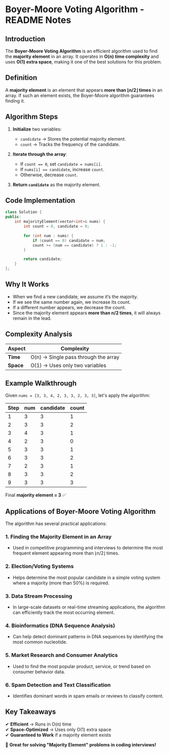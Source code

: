 # **Boyer-Moore Voting Algorithm - README Notes**  

## **Introduction**  
The **Boyer-Moore Voting Algorithm** is an efficient algorithm used to find the **majority element** in an array. It operates in **O(n) time complexity** and uses **O(1) extra space**, making it one of the best solutions for this problem.  

## **Definition**  
A **majority element** is an element that appears **more than ⌊n/2⌋ times** in an array. If such an element exists, the Boyer-Moore algorithm guarantees finding it.

## **Algorithm Steps**  
1. **Initialize** two variables:
   - `candidate` → Stores the potential majority element.
   - `count` → Tracks the frequency of the candidate.

2. **Iterate through the array**:
   - If `count == 0`, set `candidate = nums[i]`.
   - If `nums[i] == candidate`, increase `count`.
   - Otherwise, decrease `count`.

3. **Return `candidate`** as the majority element.

## **Code Implementation**
```cpp
class Solution {
public:
    int majorityElement(vector<int>& nums) {
        int count = 0, candidate = 0;
        
        for (int num : nums) {
            if (count == 0) candidate = num;
            count += (num == candidate) ? 1 : -1;
        }

        return candidate;
    }
};
```

## **Why It Works**  
- When we find a new candidate, we assume it’s the majority.
- If we see the same number again, we increase its count.
- If a different number appears, we decrease the count.
- Since the majority element appears **more than n/2 times**, it will always remain in the lead.

## **Complexity Analysis**  
| Aspect  | Complexity |
|---------|-----------|
| **Time** | O(n) → Single pass through the array |
| **Space** | O(1) → Uses only two variables |

## **Example Walkthrough**  
Given `nums = [3, 3, 4, 2, 3, 3, 2, 3, 3]`, let's apply the algorithm:

| Step | num | candidate | count |
|------|-----|-----------|-------|
| 1    | 3   | 3         | 1     |
| 2    | 3   | 3         | 2     |
| 3    | 4   | 3         | 1     |
| 4    | 2   | 3         | 0     |
| 5    | 3   | 3         | 1     |
| 6    | 3   | 3         | 2     |
| 7    | 2   | 3         | 1     |
| 8    | 3   | 3         | 2     |
| 9    | 3   | 3         | 3     |

Final **majority element = 3** ✅

## **Applications of Boyer-Moore Voting Algorithm**
The algorithm has several practical applications:

### **1. Finding the Majority Element in an Array**  
- Used in competitive programming and interviews to determine the most frequent element appearing more than ⌊n/2⌋ times.

### **2. Election/Voting Systems**  
- Helps determine the most popular candidate in a simple voting system where a majority (more than 50%) is required.

### **3. Data Stream Processing**  
- In large-scale datasets or real-time streaming applications, the algorithm can efficiently track the most occurring element.

### **4. Bioinformatics (DNA Sequence Analysis)**  
- Can help detect dominant patterns in DNA sequences by identifying the most common nucleotide.

### **5. Market Research and Consumer Analytics**  
- Used to find the most popular product, service, or trend based on consumer behavior data.

### **6. Spam Detection and Text Classification**  
- Identifies dominant words in spam emails or reviews to classify content.

## **Key Takeaways**  
✔ **Efficient** → Runs in O(n) time  
✔ **Space-Optimized** → Uses only O(1) extra space  
✔ **Guaranteed to Work** if a majority element exists  

🚀 **Great for solving "Majority Element" problems in coding interviews!**